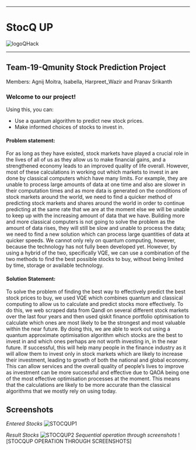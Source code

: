 ***
# StocQ UP
![logoQHack](https://user-images.githubusercontent.com/72306130/120118398-f774da00-c1af-11eb-8291-cafd8e83b2fb.png)
***
## Team-19-Qmunity Stock Prediction Project
  Members: Agnij Moitra, Isabella, Harpreet_Wazir and Pranav Srikanth
### Welcome to our project! 

Using this, you can:
* Use a quantum algorithm to predict new stock prices.
* Make informed choices of stocks to invest in.

#### Problem statement:
For as long as they have existed, stock markets have played a crucial role in the lives of all of us as they allow us to make financial gains, and a strengthened economy leads to an improved quality of life overall. However, most of these calculations in working out which markets to invest in are done by classical computers which have many limits. For example, they are unable to process large amounts of data at one time and also are slower in their computation times and as more data is generated on the conditions of stock markets around the world, we need to find a quicker method of predicting stock markets and shares around the world in order to continue predicting at the same rate that we are at the moment else we will be unable to keep up with the increasing amount of data that we have. Building more and more classical computers is not going to solve the problem as the amount of data rises, they will still be slow and unable to process the data; we need to find a new solution which can process large quantities of data at quicker speeds. We cannot only rely on quantum computing, however, because the technology has not fully been developed yet. However, by using a hybrid of the two, specifically VQE, we can use a combination of the two methods to find the best possible stocks to buy, without being limited by time, storage or available technology.

#### Solution Statement: 
To solve the problem of finding the best way to effectively predict the best stock prices to buy, we used VQE which combines quantum and classical computing to allow us to calculate and predict stocks more effectively.  To do this, we web scraped data from Qandl on several different stock markets over the last four years and then used qiskit finance portfolio optimisation to calculate which ones are most likely to be the strongest and most valuable within the near future. By doing this, we are able to work out using a quantum approximate optimisation algorithm which stocks are the best to invest in and which ones perhaps are not worth investing in, in the near future. If successful, this will help many people in the finance industry as it will allow them to invest only in stock markets which are likely to increase their investment, leading to growth of both the national and global economy. This can allow services and the overall quality of people’s lives to improve as investment can be more successful and effective due to QAOA being one of the most effective optimisation processes at the moment. This means that the calculations are likely to be more accurate than the classical algorithms that we mostly rely on using today.

## Screenshots
*Entered Stocks*
![STOCQUP1](https://user-images.githubusercontent.com/72306130/120119196-f9d93300-c1b3-11eb-9673-6482959c1a98.png)

*Result Stocks*
![STOCQUP2](https://user-images.githubusercontent.com/72306130/120119242-43298280-c1b4-11eb-8de1-94d8dc707f4e.png)
*Sequential operation through screenshots*
![STOCQUP OPERATION THROUGH SCREENSHOTS]
